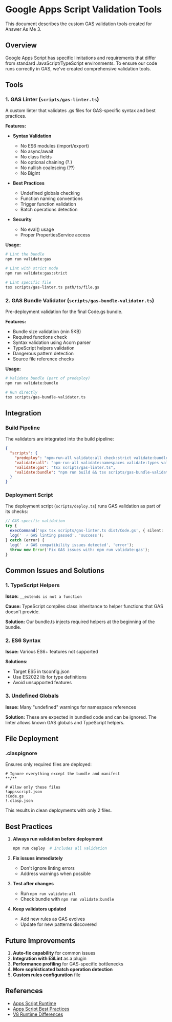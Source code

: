# Google Apps Script Validation Tools

This document describes the custom GAS validation tools created for Answer As Me 3.

## Overview

Google Apps Script has specific limitations and requirements that differ from standard JavaScript/TypeScript environments. To ensure our code runs correctly in GAS, we've created comprehensive validation tools.

## Tools

### 1. GAS Linter (`scripts/gas-linter.ts`)

A custom linter that validates .gs files for GAS-specific syntax and best practices.

**Features:**
- **Syntax Validation**
  - No ES6 modules (import/export)
  - No async/await
  - No class fields
  - No optional chaining (?.)
  - No nullish coalescing (??)
  - No BigInt

- **Best Practices**
  - Undefined globals checking
  - Function naming conventions
  - Trigger function validation
  - Batch operations detection

- **Security**
  - No eval() usage
  - Proper PropertiesService access

**Usage:**
```bash
# Lint the bundle
npm run validate:gas

# Lint with strict mode
npm run validate:gas:strict

# Lint specific file
tsx scripts/gas-linter.ts path/to/file.gs
```

### 2. GAS Bundle Validator (`scripts/gas-bundle-validator.ts`)

Pre-deployment validation for the final Code.gs bundle.

**Features:**
- Bundle size validation (min 5KB)
- Required functions check
- Syntax validation using Acorn parser
- TypeScript helpers validation
- Dangerous pattern detection
- Source file reference checks

**Usage:**
```bash
# Validate bundle (part of predeploy)
npm run validate:bundle

# Run directly
tsx scripts/gas-bundle-validator.ts
```

## Integration

### Build Pipeline

The validators are integrated into the build pipeline:

```json
{
  "scripts": {
    "predeploy": "npm-run-all validate:all check:strict validate:bundle",
    "validate:all": "npm-run-all validate:namespaces validate:types validate:gas",
    "validate:gas": "tsx scripts/gas-linter.ts",
    "validate:bundle": "npm run build && tsx scripts/gas-bundle-validator.ts"
  }
}
```

### Deployment Script

The deployment script (`scripts/deploy.ts`) runs GAS validation as part of its checks:

```typescript
// GAS-specific validation
try {
  execCommand('npx tsx scripts/gas-linter.ts dist/Code.gs', { silent: !options.verbose });
  log('  ✓ GAS linting passed', 'success');
} catch (error) {
  log('  ✗ GAS compatibility issues detected', 'error');
  throw new Error('Fix GAS issues with: npm run validate:gas');
}
```

## Common Issues and Solutions

### 1. TypeScript Helpers

**Issue:** `__extends is not a function`

**Cause:** TypeScript compiles class inheritance to helper functions that GAS doesn't provide.

**Solution:** Our bundle.ts injects required helpers at the beginning of the bundle.

### 2. ES6 Syntax

**Issue:** Various ES6+ features not supported

**Solutions:**
- Target ES5 in tsconfig.json
- Use ES2022 lib for type definitions
- Avoid unsupported features

### 3. Undefined Globals

**Issue:** Many "undefined" warnings for namespace references

**Solution:** These are expected in bundled code and can be ignored. The linter allows known GAS globals and TypeScript helpers.

## File Deployment

### .claspignore

Ensures only required files are deployed:

```
# Ignore everything except the bundle and manifest
**/**

# Allow only these files
!appsscript.json
!Code.gs
!.clasp.json
```

This results in clean deployments with only 2 files.

## Best Practices

1. **Always run validation before deployment**
   ```bash
   npm run deploy  # Includes all validation
   ```

2. **Fix issues immediately**
   - Don't ignore linting errors
   - Address warnings when possible

3. **Test after changes**
   - Run `npm run validate:all`
   - Check bundle with `npm run validate:bundle`

4. **Keep validators updated**
   - Add new rules as GAS evolves
   - Update for new patterns discovered

## Future Improvements

1. **Auto-fix capability** for common issues
2. **Integration with ESLint** as a plugin
3. **Performance profiling** for GAS-specific bottlenecks
4. **More sophisticated batch operation detection**
5. **Custom rules configuration** file

## References

- [Apps Script Runtime](https://developers.google.com/apps-script/guides/v8-runtime)
- [Apps Script Best Practices](https://developers.google.com/apps-script/guides/best-practices)
- [V8 Runtime Differences](https://developers.google.com/apps-script/guides/v8-runtime/differences)